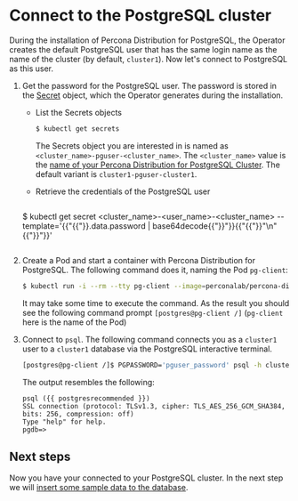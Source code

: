 # Connect to the PostgreSQL cluster

During the installation of Percona Distribution for PostgreSQL, the Operator creates the default PostgreSQL user that has the same login name as the name of the cluster (by default, `cluster1`). Now let's connect to PostgreSQL as this user.

1. Get the password for the PostgreSQL user. The password is stored in the [Secret](https://kubernetes.io/docs/concepts/configuration/secret/) object, which the Operator generates during the installation. 

   * List the Secrets objects

      ```{.bash data-prompt="$"}
      $ kubectl get secrets
      ```

      The Secrets object you are interested in is named as
    `<cluster_name>-pguser-<cluster_name>`. The `<cluster_name>` value is
    the [name of your Percona Distribution for PostgreSQL Cluster](operator.md#metadata-name). The default variant is `cluster1-pguser-cluster1`.

   * Retrieve the credentials of the PostgreSQL user

      ``` {.bash data-prompt="$" }
    $ kubectl get secret <cluster_name>-<user_name>-<cluster_name> --template='{{"{{"}}.data.password | base64decode{{"}}"}}{{"{{"}}"\n"{{"}}"}}'
    ```

2. Create a Pod and start a container with Percona Distribution for PostgreSQL. The following command does it, naming the Pod `pg-client`:

    ``` {.bash data-prompt="$" data-prompt-second="[postgres@pg-client /]$"}
    $ kubectl run -i --rm --tty pg-client --image=perconalab/percona-distribution-postgresql:{{ postgresrecommended }} --restart=Never -- bash -il
    ```

    It may take some time to execute the command. As the result you should see the following command prompt `[postgres@pg-client /]` (`pg-client` here is the name of the Pod)

3. Connect to `psql`. The following command connects you as a `cluster1` user to a `cluster1` database
    via the PostgreSQL interactive terminal. 

    ``` {.bash data-prompt="$" data-prompt-second="[postgres@pg-client /]$"}
    [postgres@pg-client /]$ PGPASSWORD='pguser_password' psql -h cluster1-pgbouncer.postgres-operator.svc -p 5432 -U cluster1 cluster1
    ```

    The output resembles the following:

    ``` {.text .no-copy}
    psql ({{ postgresrecommended }})
    SSL connection (protocol: TLSv1.3, cipher: TLS_AES_256_GCM_SHA384, bits: 256, compression: off)
    Type "help" for help.
    pgdb=>
    ```

## Next steps

Now you have your connected to your PostgreSQL cluster. In the next step we will [insert some sample data to the database](data-insert.md). 
